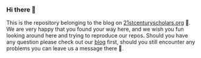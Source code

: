 ### Hi there 👋
This is the repository belonging to the blog on [21stcenturyscholars.org](www.21stcenturyscholars.org) :page_facing_up:. We are very happy that you found your way here, and we wish you fun looking around here and trying to reproduce our repos. Should you have any question please check out our [blog](www.21centuryscholars.org) first, should you still encounter any problems you can leave us a message there :incoming_envelope:. 

<!--
**21stCenturyScholars/21stCenturyScholars** is a ✨ _special_ ✨ repository because its `README.md` (this file) appears on your GitHub profile.

Here are some ideas to get you started:

- 🔭 I’m currently working on ...
- 🌱 I’m currently learning ...
- 👯 I’m looking to collaborate on ...
- 🤔 I’m looking for help with ...
- 💬 Ask me about ...
- 📫 How to reach me: ...
- 😄 Pronouns: ...
- ⚡ Fun fact: ...
-->
